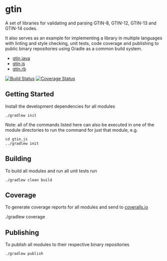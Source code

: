 # gtin

A set of libraries for validating and parsing GTIN-8, GTIN-12, GTIN-13 and GTIN-14 codes.

It also serves as an example for implementing a library in multiple languages with linting and style checking, unit tests, code coverage and publishing to public binary repositories using Gradle as a common build system.

* [gtin.java](gtin.java/README.md)
* [gtin.js](gtin.js/README.md)
* [gtin.rb](gtin.rb/README.md)

[![Build Status](https://travis-ci.org/powa/gtin.svg?branch=master)](https://travis-ci.org/powa/gtin) [![Coverage Status](https://coveralls.io/repos/powa/gtin/badge.svg?branch=master&service=github)](https://coveralls.io/github/powa/gtin?branch=master)

## Getting Started

Install the development dependencies for all modules

    ./gradlew init

Note: all of the commands listed here can also be executed in one of the module directories to run the command for just that module, e.g.

    cd gtin.js
    ../gradlew init

## Building

To build all modules and run all unit tests run

    ./gradlew clean build

## Coverage

To generate coverage reports for all modules and send to [coveralls.io](https://coveralls.io)

   ./gradlew coverage

## Publishing

To publish all modules to their respective binary repositories

    ./gradlew publish
